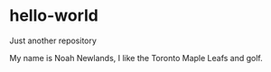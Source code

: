 # hello-world
Just another repository

My name is Noah Newlands, I like the Toronto Maple Leafs and golf.
